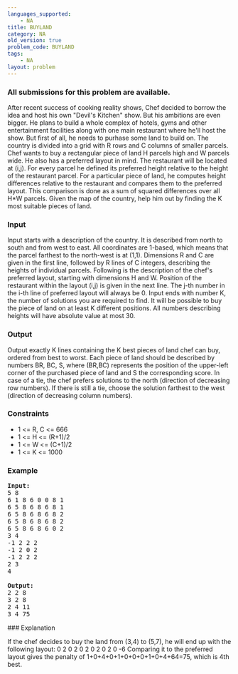 ```yaml
---
languages_supported:
    - NA
title: BUYLAND
category: NA
old_version: true
problem_code: BUYLAND
tags:
    - NA
layout: problem
---
```

###  All submissions for this problem are available. 

After recent success of cooking reality shows, Chef decided to borrow the idea and host his own "Devil's Kitchen" show. But his ambitions are even bigger. He plans to build a whole complex of hotels, gyms and other entertainment facilities along with one main restaurant where he'll host the show. But first of all, he needs to purhase some land to build on. The country is divided into a grid with R rows and C columns of smaller parcels. Chef wants to buy a rectangular piece of land H parcels high and W parcels wide. He also has a preferred layout in mind. The restaurant will be located at (i,j). For every parcel he defined its preferred height relative to the height of the restaurant parcel. For a particular piece of land, he computes height differences relative to the restaurant and compares them to the preferred layout. This comparison is done as a sum of squared differences over all H\*W parcels. Given the map of the country, help him out by finding the K most suitable pieces of land.

### Input

Input starts with a description of the country. It is described from north to south and from west to east. All coordinates are 1-based, which means that the parcel farthest to the north-west is at (1,1). Dimensions R and C are given in the first line, followed by R lines of C integers, describing the heights of individual parcels. Following is the description of the chef's preferred layout, starting with dimensions H and W. Position of the restaurant within the layout (i,j) is given in the next line. The j-th number in the i-th line of preferred layout will always be 0. Input ends with number K, the number of solutions you are required to find. It will be possible to buy the piece of land on at least K different positions. All numbers describing heights will have absolute value at most 30.

### Output

Output exactly K lines containing the K best pieces of land chef can buy, ordered from best to worst. Each piece of land should be described by numbers BR, BC, S, where (BR,BC) represents the position of the upper-left corner of the purchased piece of land and S the corresponding score. In case of a tie, the chef prefers solutions to the north (direction of decreasing row numbers). If there is still a tie, choose the solution farthest to the west (direction of decreasing column numbers).

### Constraints

- 1 <= R, C <= 666
- 1 <= H <= (R+1)/2
- 1 <= W <= (C+1)/2
- 1 <= K <= 1000
### Example


<pre>
<b>Input:</b>
5 8
6 1 8 6 0 0 8 1
6 5 8 6 8 6 8 1
6 5 8 6 8 6 8 2
6 5 8 6 8 6 8 2
6 5 8 6 8 6 0 2
3 4
-1 2 2 2
-1 2 0 2
-1 2 2 2
2 3
4

<b>Output:</b>
2 2 8
3 2 8
2 4 11
3 4 75
</pre>### Explanation

If the chef decides to buy the land from (3,4) to (5,7), he will end up with the following layout:
0 2 0 2
0 2 0 2
0 2 0 -6
Comparing it to the preferred layout gives the penalty of 1+0+4+0+1+0+0+0+1+0+4+64=75, which is 4th best.
